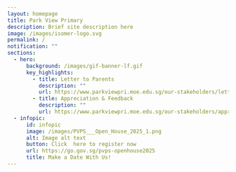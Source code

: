 ```yaml
---
layout: homepage
title: Park View Primary
description: Brief site description here
image: /images/isomer-logo.svg
permalink: /
notification: ""
sections:
  - hero:
      background: /images/gif-banner-lf.gif
      key_highlights:
        - title: Letter to Parents
          description: ""
          url: https://www.parkviewpri.moe.edu.sg/our-stakeholders/letter-to-parents/
        - title: Appreciation & Feedback
          description: ""
          url: https://www.parkviewpri.moe.edu.sg/our-stakeholders/appreciation-and-feedback/
  - infopic:
      id: infopic
      image: /images/PVPS___Open_House_2025_1.png
      alt: Image alt text
      button: Click  here to register now
      url: https://go.gov.sg/pvps-openhouse2025
      title: Make a Date With Us!
---
```

